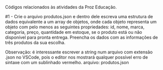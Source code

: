 Códigos relacionados às atividades da Proz Educação.

#1 - Crie o arquivo produtos.json e dentro dele escreva uma estrutura de dados equivalente a um array de objetos, onde cada objeto representa um objeto com pelo menos as seguintes propriedades: id, nome, marca, categoria, preço, quantidade em estoque, se o produto está ou não disponível para pronta entrega. Preencha os dados com as informações de três produtos da sua escolha.

Observação: é interessante escrever a string num arquivo com extensão .json no VSCode, pois o editor nos mostrará qualquer possível erro de sintaxe com um sublinhado vermelho. 
arquivo: produtos.json

